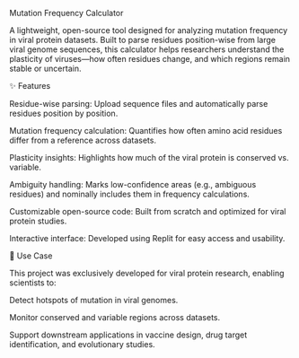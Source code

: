 Mutation Frequency Calculator

A lightweight, open-source tool designed for analyzing mutation frequency in viral protein datasets. Built to parse residues position-wise from large viral genome sequences, this calculator helps researchers understand the plasticity of viruses—how often residues change, and which regions remain stable or uncertain.

✨ Features

Residue-wise parsing: Upload sequence files and automatically parse residues position by position.

Mutation frequency calculation: Quantifies how often amino acid residues differ from a reference across datasets.

Plasticity insights: Highlights how much of the viral protein is conserved vs. variable.

Ambiguity handling: Marks low-confidence areas (e.g., ambiguous residues) and nominally includes them in frequency calculations.

Customizable open-source code: Built from scratch and optimized for viral protein studies.

Interactive interface: Developed using Replit
 for easy access and usability.

🔬 Use Case

This project was exclusively developed for viral protein research, enabling scientists to:

Detect hotspots of mutation in viral genomes.

Monitor conserved and variable regions across datasets.

Support downstream applications in vaccine design, drug target identification, and evolutionary studies.
